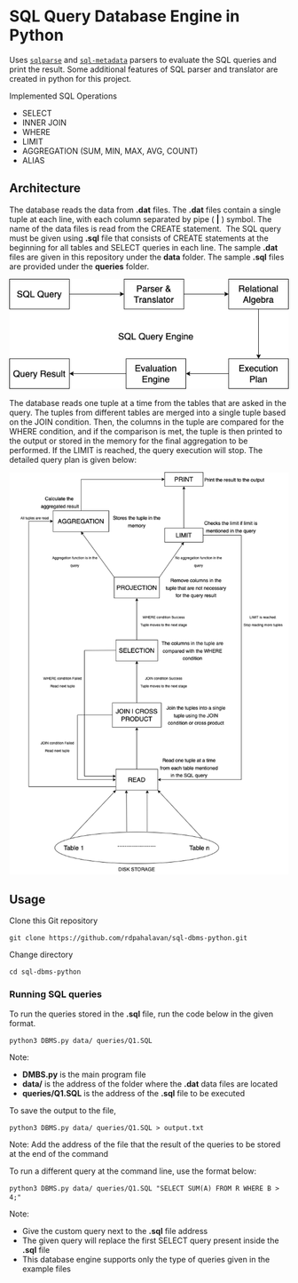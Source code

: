# SQL Query Database Engine in Python

Uses [`sqlparse`](https://github.com/andialbrecht/sqlparse) and [`sql-metadata`](https://github.com/macbre/sql-metadata) parsers to evaluate the SQL queries and print the result. Some additional features of SQL parser and translator are created in python for this project.

Implemented SQL Operations
- SELECT
- INNER JOIN
- WHERE
- LIMIT
- AGGREGATION (SUM, MIN, MAX, AVG, COUNT)
- ALIAS

## Architecture

The database reads the data from **.dat** files. The **.dat** files contain a single tuple at each line, with each column separated by pipe ( **|** ) symbol. The name of the data files is read from the CREATE statement.  The SQL query must be given using **.sql** file that consists of CREATE statements at the beginning for all tables and SELECT queries in each line. The sample **.dat** files are given in this repository under the **data** folder. The sample **.sql** files are provided under the **queries** folder.

![alt text](https://github.com/rdpahalavan/sql-dbms-python/blob/main/images/SQL%20Query%20Engine.png)

The database reads one tuple at a time from the tables that are asked in the query. The tuples from different tables are merged into a single tuple based on the JOIN condition. Then, the columns in the tuple are compared for the WHERE condition, and if the comparison is met, the tuple is then printed to the output or stored in the memory for the final aggregation to be performed. If the LIMIT is reached, the query execution will stop. The detailed query plan is given below:

![alt text](https://github.com/rdpahalavan/sql-dbms-python/blob/main/images/Relational%20Algebra%20Tree.png)

## Usage

Clone this Git repository

```
git clone https://github.com/rdpahalavan/sql-dbms-python.git
```

Change directory

```
cd sql-dbms-python
```

### Running SQL queries

To run the queries stored in the **.sql** file, run the code below in the given format.

```
python3 DBMS.py data/ queries/Q1.SQL
```

Note:
- **DMBS.py** is the main program file
- **data/** is the address of the folder where the **.dat** data files are located
- **queries/Q1.SQL** is the address of the **.sql** file to be executed

To save the output to the file,

```
python3 DBMS.py data/ queries/Q1.SQL > output.txt
```

Note: Add the address of the file that the result of the queries to be stored at the end of the command

To run a different query at the command line, use the format below:

```
python3 DBMS.py data/ queries/Q1.SQL "SELECT SUM(A) FROM R WHERE B > 4;"
```

Note:
- Give the custom query next to the **.sql** file address
- The given query will replace the first SELECT query present inside the **.sql** file
- This database engine supports only the type of queries given in the example files
